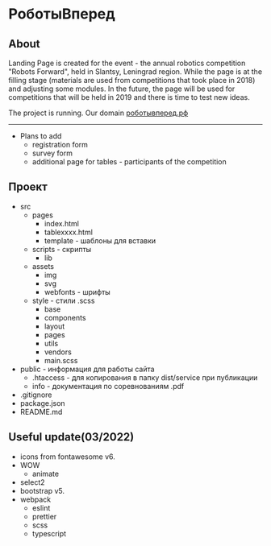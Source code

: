 # РоботыВперед

## About

Landing Page is created for the event - the annual robotics competition "Robots Forward",
held in Slantsy, Leningrad region.
While the page is at the filling stage (materials are used from competitions that took place in 2018)
and adjusting some modules. In the future, the page will be used for competitions that will be held in 2019
and there is time to test new ideas.

The project is running. Our domain [роботывперед.рф](https://xn--90acgda4cbjegs2i.xn--p1ai/)
- - - -

* Plans to add
  * registration form
  * survey form
  * additional page for tables - participants of the competition

## Проект

* src
  * pages
    * index.html
    * tablexxxx.html
    * template - шаблоны для вставки
  * scripts - скрипты
    * lib
  * assets
    * img
    * svg
    * webfonts - шрифты
  * style - стили .scss
    * base
    * components
    * layout
    * pages
    * utils
    * vendors
    * main.scss
* public - информация для работы сайта
  * .htaccess - для копирования в папку dist/service при публикации
  * info - документация по соревнованиям .pdf
* .gitignore
* package.json
* README.md

## Useful update(03/2022)

* icons from fontawesome v6.
* WOW
  * animate
* select2
* bootstrap v5.
* webpack
  * eslint
  * prettier
  * scss
  * typescript
